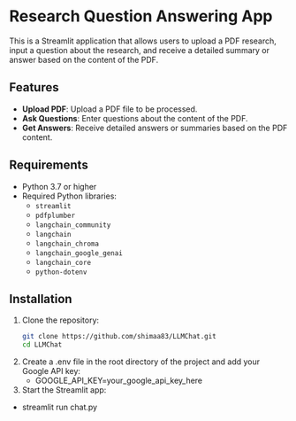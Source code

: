 # Research Question Answering App

This is a Streamlit application that allows users to upload a PDF research, input a question about the research, and receive a detailed summary or answer based on the content of the PDF.

## Features

- **Upload PDF**: Upload a PDF file to be processed.
- **Ask Questions**: Enter questions about the content of the PDF.
- **Get Answers**: Receive detailed answers or summaries based on the PDF content.

## Requirements

- Python 3.7 or higher
- Required Python libraries:
  - `streamlit`
  - `pdfplumber`
  - `langchain_community`
  - `langchain`
  - `langchain_chroma`
  - `langchain_google_genai`
  - `langchain_core`
  - `python-dotenv`

## Installation

1. Clone the repository:
   ```bash
   git clone https://github.com/shimaa83/LLMChat.git
   cd LLMChat
2. Create a .env file in the root directory of the project and add your Google API key:
      - GOOGLE_API_KEY=your_google_api_key_here
3. Start the Streamlit app:
  -  streamlit run chat.py






